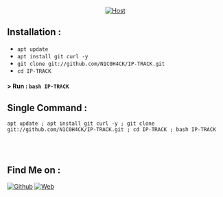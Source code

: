
<p align="center">
<a href="#"><img title="Host" src=""></a>


## Installation :

* `apt update`
* `apt install git curl -y`
* `git clone git://github.com/N1C0H4CK/IP-TRACK.git`
* `cd IP-TRACK`

#### > Run : `bash IP-TRACK`

## Single Command :
```
apt update ; apt install git curl -y ; git clone git://github.com/N1C0H4CK/IP-TRACK.git ; cd IP-TRACK ; bash IP-TRACK
```
<br>
<p align="center">
<img src=""/>



## Find Me on :
[![Github](https://)](https://github.com/N1C0H4CK)
[![Web](https://img.shields.io)](www.n1c0h4ck.com)
